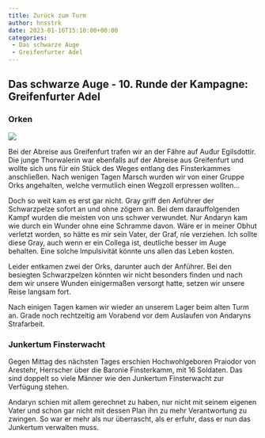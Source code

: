 ```yaml
---
title: Zurück zum Turm
author: hnsstrk
date: 2023-01-16T15:10:00+00:00
categories:
 - Das schwarze Auge
 - Greifenfurter Adel
---
```

## Das schwarze Auge - 10. Runde der Kampagne: Greifenfurter Adel

### Orken

![](/uploads/hnsstrk_seven_orcs_ambushing_an_adventurer_group_in_a_forest_a5006af5-d471-42a6-9b20-a6e57b66dc5c-768x512.png)

Bei der Abreise aus Greifenfurt trafen wir an der Fähre auf Auđur Egilsdottir. Die junge Thorwalerin war ebenfalls auf der Abreise aus Greifenfurt und wollte sich uns für ein Stück des Weges entlang des Finsterkammes anschließen. Nach wenigen Tagen Marsch wurden wir von einer Gruppe Orks angehalten, welche vermutlich einen Wegzoll erpressen wollten&#8230;

Doch so weit kam es erst gar nicht. Gray griff den Anführer der Schwarzpelze sofort an und ohne zögern an. Bei dem darauffolgenden Kampf wurden die meisten von uns schwer verwundet. Nur Andaryn kam wie durch ein Wunder ohne eine Schramme davon. Wäre er in meiner Obhut verletzt worden, so hätte es mir sein Vater, der Graf, nie verziehen. Ich sollte diese Gray, auch wenn er ein Collega ist, deutliche besser im Auge behalten. Eine solche Impulsivität könnte uns allen das Leben kosten.

Leider entkamen zwei der Orks, darunter auch der Anführer. Bei den besiegten Schwarzpelzen könnten wir nicht besonders finden und nach dem wir unsere Wunden einigermaßen versorgt hatte, setzen wir unsere Reise langsam fort.

Nach einigen Tagen kamen wir wieder an unserem Lager beim alten Turm an. Grade noch rechtzeitig am Vorabend vor dem Auslaufen von Andaryns Strafarbeit.

### Junkertum Finsterwacht

Gegen Mittag des nächsten Tages erschien Hochwohlgeboren Praiodor von Arestehr, Herrscher über die Baronie Finsterkamm, mit 16 Soldaten. Das sind doppelt so viele Männer wie den Junkertum Finsterwacht zur Verfügung stehen.

Andaryn schien mit allem gerechnet zu haben, nur nicht mit seinem eigenen Vater und schon gar nicht mit dessen Plan ihn zu mehr Verantwortung zu zwingen. So war er mehr als nur überrascht, als er erfuhr, dass er nun das Junkertum verwalten muss.